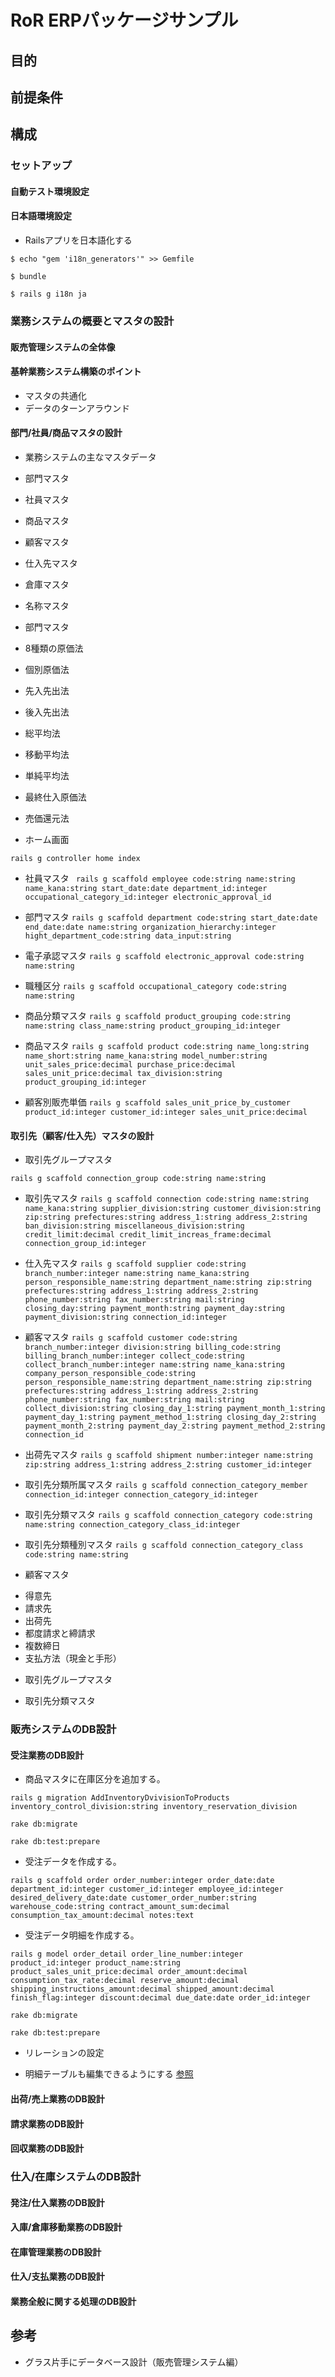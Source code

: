 # RoR ERPパッケージサンプル
## 目的
## 前提条件
## 構成
### セットアップ
#### 自動テスト環境設定
#### 日本語環境設定
* Railsアプリを日本語化する

 `$ echo "gem 'i18n_generators'" >> Gemfile`

 `$ bundle`

 `$ rails g i18n ja`
 
### 業務システムの概要とマスタの設計
#### 販売管理システムの全体像
#### 基幹業務システム構築のポイント
+ マスタの共通化
+ データのターンアラウンド
#### 部門/社員/商品マスタの設計
+ 業務システムの主なマスタデータ
 + 部門マスタ
 + 社員マスタ
 + 商品マスタ
 + 顧客マスタ
 + 仕入先マスタ
 + 倉庫マスタ
 + 名称マスタ
+ 部門マスタ
+ 8種類の原価法
 + 個別原価法
 + 先入先出法
 + 後入先出法
 + 総平均法
 + 移動平均法
 + 単純平均法
 + 最終仕入原価法
 + 売価還元法

+ ホーム画面

`rails g controller home index`

+ 社員マスタ
`
rails g scaffold employee code:string name:string name_kana:string start_date:date department_id:integer occupational_category_id:integer electronic_approval_id`

+ 部門マスタ
`
rails g scaffold department code:string start_date:date end_date:date name:string organization_hierarchy:integer hight_department_code:string data_input:string
`

+ 電子承認マスタ
`
rails g scaffold electronic_approval code:string name:string
`

+ 職種区分
`
rails g scaffold occupational_category code:string name:string
`
+ 商品分類マスタ
`
rails g scaffold product_grouping code:string name:string class_name:string product_grouping_id:integer
`
+ 商品マスタ
`
rails g scaffold product code:string name_long:string name_short:string name_kana:string model_number:string unit_sales_price:decimal purchase_price:decimal sales_unit_price:decimal tax_division:string product_grouping_id:integer
`
+ 顧客別販売単価
`rails g scaffold sales_unit_price_by_customer product_id:integer customer_id:integer sales_unit_price:decimal`

#### 取引先（顧客/仕入先）マスタの設計

+ 取引先グループマスタ

`rails g scaffold connection_group code:string name:string`

+ 取引先マスタ
`
rails g scaffold connection code:string name:string name_kana:string supplier_division:string customer_division:string zip:string prefectures:string address_1:string address_2:string ban_division:string miscellaneous_division:string credit_limit:decimal credit_limit_increas_frame:decimal connection_group_id:integer
`
+ 仕入先マスタ
`
rails g scaffold supplier code:string branch_number:integer name:string name_kana:string person_responsible_name:string department_name:string zip:string prefectures:string address_1:string address_2:string phone_number:string fax_number:string mail:string closing_day:string payment_month:string payment_day:string payment_division:string connection_id:integer
`

+ 顧客マスタ
`
rails g scaffold customer code:string branch_number:integer division:string billing_code:string billing_branch_number:integer collect_code:string collect_branch_number:integer name:string name_kana:string company_person_responsible_code:string person_responsible_name:string department_name:string zip:string prefectures:string address_1:string address_2:string phone_number:string fax_number:string mail:string collect_division:string closing_day_1:string payment_month_1:string payment_day_1:string payment_method_1:string closing_day_2:string payment_month_2:string payment_day_2:string payment_method_2:string connection_id
`

+ 出荷先マスタ
`
rails g scaffold shipment number:integer name:string zip:string address_1:string address_2:string customer_id:integer
`

+ 取引先分類所属マスタ
`
rails g scaffold connection_category_member connection_id:integer connection_category_id:integer
`

+ 取引先分類マスタ
`
rails g scaffold connection_category code:string name:string connection_category_class_id:integer
`

+ 取引先分類種別マスタ
`
rails g scaffold connection_category_class code:string name:string
`

+ 顧客マスタ
 - 得意先
 - 請求先
 - 出荷先
 - 都度請求と締請求
 - 複数締日
 - 支払方法（現金と手形）

+ 取引先グループマスタ

+ 取引先分類マスタ

### 販売システムのDB設計

#### 受注業務のDB設計
+ 商品マスタに在庫区分を追加する。

`rails g migration AddInventoryDvivisionToProducts inventory_control_division:string inventory_reservation_division`

`rake db:migrate`

`rake db:test:prepare`

+ 受注データを作成する。

`rails g scaffold order order_number:integer order_date:date department_id:integer customer_id:integer employee_id:integer desired_delivery_date:date customer_order_number:string warehouse_code:string contract_amount_sum:decimal consumption_tax_amount:decimal notes:text`

+ 受注データ明細を作成する。

`rails g model order_detail order_line_number:integer product_id:integer product_name:string product_sales_unit_price:decimal order_amount:decimal consumption_tax_rate:decimal reserve_amount:decimal shipping_instructions_amount:decimal shipped_amount:decimal finish_flag:integer discount:decimal due_date:date order_id:integer`

`rake db:migrate`

`rake db:test:prepare`

+ リレーションの設定

+ 明細テーブルも編集できるようにする
[参照](http://www.tamurasouko.com/?p=1595)

#### 出荷/売上業務のDB設計

#### 請求業務のDB設計

#### 回収業務のDB設計

### 仕入/在庫システムのDB設計

#### 発注/仕入業務のDB設計

#### 入庫/倉庫移動業務のDB設計

#### 在庫管理業務のDB設計

#### 仕入/支払業務のDB設計

#### 業務全般に関する処理のDB設計

## 参考

+ グラス片手にデータベース設計（販売管理システム編）
